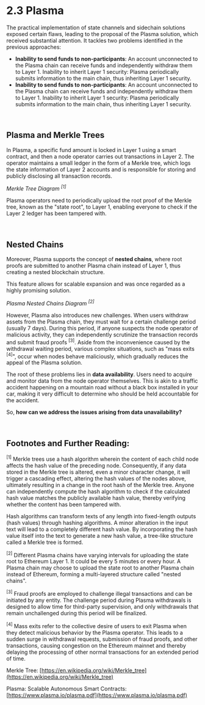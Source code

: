 # 2.3 Plasma

The practical implementation of state channels and sidechain solutions exposed certain flaws, leading to the proposal of the Plasma solution, which received substantial attention. It tackles two problems identified in the previous approaches:

- **Inability to send funds to non-participants**: An account unconnected to the Plasma chain can receive funds and independently withdraw them to Layer 1.
  Inability to inherit Layer 1 security: Plasma periodically submits information to the main chain, thus inheriting Layer 1 security.
- **Inability to send funds to non-participants**: An account unconnected to the Plasma chain can receive funds and independently withdraw them to Layer 1.
  Inability to inherit Layer 1 security: Plasma periodically submits information to the main chain, thus inheriting Layer 1 security.

&nbsp;

## Plasma and Merkle Trees

In Plasma, a specific fund amount is locked in Layer 1 using a smart contract, and then a node operator carries out transactions in Layer 2. The operator maintains a small ledger in the form of a Merkle tree, which logs the state information of Layer 2 accounts and is responsible for storing and publicly disclosing all transaction records.

<MdxImg src="https://cdn.myfirst.io/layer2/assets/2.3.1.gif" width="600px" alt="Merkle Tree.gif" />

_Merkle Tree Diagram <sup>[1]</sup>_

Plasma operators need to periodically upload the root proof of the Merkle tree, known as the "state root", to Layer 1, enabling everyone to check if the Layer 2 ledger has been tampered with.

&nbsp;

## Nested Chains

Moreover, Plasma supports the concept of **nested chains**, where root proofs are submitted to another Plasma chain instead of Layer 1, thus creating a nested blockchain structure.

This feature allows for scalable expansion and was once regarded as a highly promising solution.

<MdxImg src="https://cdn.myfirst.io/layer2/assets/2.3.2.gif" width="600px" alt="Plasma Chain.gif" />

_Plasma Nested Chains Diagram <sup>[2]</sup>_

However, Plasma also introduces new challenges. When users withdraw assets from the Plasma chain, they must wait for a certain challenge period (usually 7 days). During this period, if anyone suspects the node operator of malicious activity, they can independently scrutinize the transaction records and submit fraud proofs <sup>[3]</sup>. Aside from the inconvenience caused by the withdrawal waiting period, various complex situations, such as "mass exits <sup>[4]</sup>", occur when nodes behave maliciously, which gradually reduces the appeal of the Plasma solution.

The root of these problems lies in **data availability**. Users need to acquire and monitor data from the node operator themselves. This is akin to a traffic accident happening on a mountain road without a black box installed in your car, making it very difficult to determine who should be held accountable for the accident.

So, **how can we address the issues arising from data unavailability?**

&nbsp;

## Footnotes and Further Reading:

<sup>[1]</sup> Merkle trees use a hash algorithm wherein the content of each child node affects the hash value of the preceding node. Consequently, if any data stored in the Merkle tree is altered, even a minor character change, it will trigger a cascading effect, altering the hash values of the nodes above, ultimately resulting in a change in the root hash of the Merkle tree. Anyone can independently compute the hash algorithm to check if the calculated hash value matches the publicly available hash value, thereby verifying whether the content has been tampered with.

Hash algorithms can transform texts of any length into fixed-length outputs (hash values) through hashing algorithms. A minor alteration in the input text will lead to a completely different hash value. By incorporating the hash value itself into the text to generate a new hash value, a tree-like structure called a Merkle tree is formed.

<sup>[2]</sup> Different Plasma chains have varying intervals for uploading the state root to Ethereum Layer 1. It could be every 5 minutes or every hour. A Plasma chain may choose to upload the state root to another Plasma chain instead of Ethereum, forming a multi-layered structure called "nested chains".

<sup>[3]</sup> Fraud proofs are employed to challenge illegal transactions and can be initiated by any entity. The challenge period during Plasma withdrawals is designed to allow time for third-party supervision, and only withdrawals that remain unchallenged during this period will be finalized.

<sup>[4]</sup> Mass exits refer to the collective desire of users to exit Plasma when they detect malicious behavior by the Plasma operator. This leads to a sudden surge in withdrawal requests, submission of fraud proofs, and other transactions, causing congestion on the Ethereum mainnet and thereby delaying the processing of other normal transactions for an extended period of time.

Merkle Tree: [https://en.wikipedia.org/wiki/Merkle_tree](https://en.wikipedia.org/wiki/Merkle_tree)

Plasma: Scalable Autonomous Smart Contracts: [https://www.plasma.io/plasma.pdf](https://www.plasma.io/plasma.pdf)

<GithubAvatar owner='lxdao-official' repo='myfirstlayer2-frontend' path='mdx/en/2.3-plasma.md' />

<EditChapter url='https://github.com/lxdao-official/myfirstlayer2-frontend/blob/main/mdx/en/2.3-plasma.md' />
